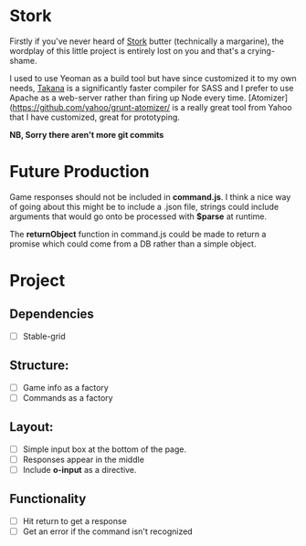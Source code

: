 # Stork

Firstly if you've never heard of [Stork](https://en.wikipedia.org/wiki/Stork_(margarine)) butter (technically a margarine), the wordplay of this little project is entirely lost on you and that's a crying-shame.

I used to use Yeoman as a build tool but have since customized it to my own needs, [Takana](https://github.com/mechio/takana) is a significantly faster compiler for SASS and I prefer to use Apache as a web-server rather than firing up Node every time. [Atomizer](https://github.com/yahoo/grunt-atomizer/ is a really great tool from Yahoo that I have customized, great for prototyping.

__NB, Sorry there aren't more git commits__

# Future Production

Game responses should not be included in __command.js__. I think a nice way of going about this might be to include a .json file, strings could include arguments that would go onto be processed with __$parse__ at runtime.

The __returnObject__ function in command.js could be made to return a promise which could come from a DB rather than a simple object.

# Project

## Dependencies

- [ ] Stable-grid

## Structure:

- [ ] Game info as a factory
- [ ] Commands as a factory

## Layout:

- [ ] Simple input box at the bottom of the page.
- [ ] Responses appear in the middle
- [ ] Include __o-input__ as a directive.

## Functionality

- [ ] Hit return to get a response
- [ ] Get an error if the command isn't recognized